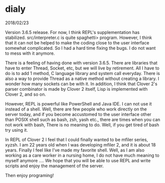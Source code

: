 
# dialy

2018/02/23

Version 3.6.5 release. For now, I think REPL's supplementation has stabilized. src/interpreter.c is quite spaghetti> program. However, I think that it can not be helped to make the coding close to the user interface somewhat complicated. So I had a hard time fixing the bugs. I do not want to mess with it anymore.

There is a feeling of having done with version 3.6.5. There are libraries that have to enter Thread, Socket, etc, but we will live by retirement. All I have to do is to add 1 method, C language library and system call everyday. There is also a way to provide Thread as a native method without creating a library. I wonder how many sockets can be with it. In addition, I think that Clover 2's parser combinator is made by Clover 2 itself, Lisp is implemented with Clover 2, and so on.

However, REPL is powerful like PowerShell and Java IDE. I can not use it instead of a shell. Well, there are few people who work directly on the server today, and if you become accustomed to the user interface other than POSIX shell such as bash, zsh, yash etc., there are times when you can not work with bash, There is no meaning to do. Well, if you get tired of bash try using it.

In REPL of Clover 2 I feel that I could finally wanted to be mfiler series, xyzsh. I am 22 years old when I was developing mfiler 2, and it is about 18 years. Finally I feel like I've made my favorite shell. Well, as I am also working as a care worker in a nursing home, I do not have much meaning to myself anymore .... We hope that you will be able to use REPL and write scripts and enjoy the management of the server.

Then enjoy programing!

